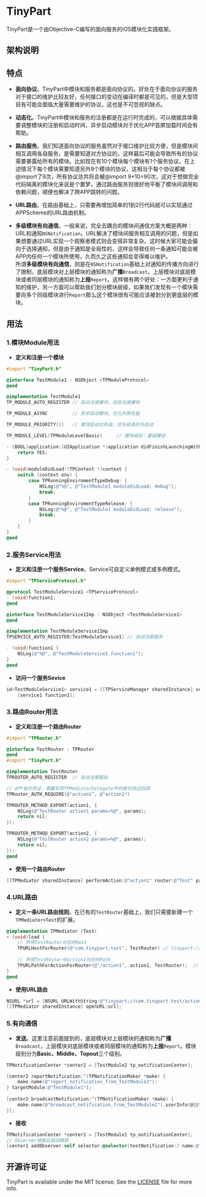 # TinyPart
TinyPart是一个由Objective-C编写的面向服务的iOS模块化实践框架。
## 架构说明

## 特点
* **面向协议**。TinyPart中模块和服务都是面向协议的。好处在于面向协议的服务对于接口的维护比较友好，任何接口的变动在编译时都是可见的，但是大型项目有可能会面临大量需要维护的协议，这也是不可忽视的缺点。

* **动态化**。TinyPart中模块和服务的注册都是在运行时完成的，可以根据具体需要调整模块的注册和启动时间，异步启动模块对于优化APP首屏加载时间会有帮助。

* **路由服务**。我们知道面向协议的服务虽然对于接口维护比较方便，但是模块间相互调用各自服务，是需要知道对方协议的，这样最后可能会导致所有的协议需要暴露给所有的模块。比如现在有10个模块每个模块有1个服务协议，在上述情况下每个模块需要知道另外9个模块的协议，这相当于每个协议都被@import了9次，所有协议总共将会被@import 9*10=90次，这对于想做完全代码隔离的模块化来说是个噩梦。通过路由服务则很好地平衡了模块间调用和依赖问题，顺便也解决了跨APP跳转的问题。

* **URL路由**。在路由基础上，只需要再增加简单的1到2行代码就可以实现通过APPScheme的URL路由机制。

* **多级模块有向通信**。一般来说，完全去耦合的模块间通信方案大概是两种：URL和通知```NSNotification```。URL解决了模块间服务相互调用的问题，但是如果想要通过URL实现一个观察者模式则会变得非常复杂。这时候大家可能会偏向于选择通知，但是由于通知是全局性的，这样会导致任何一条通知可能会被APP内任何一个模块所使用，久而久之这些通知会变得难以维护。<br>所谓**多级模块有向通信**，则是在```NSNotification```基础上对通知的传播方向进行了限制，底层模块对上层模块的通知称为**广播**```Broadcast```，上层模块对底层模块或者同层模块的通知称为**上报**```Report```。这样做有两个好处：一方面更利于通知的维护，另一方面可以帮助我们划分模块层级，如果我们发现有一个模块需要向多个同级模块进行```Report```那么这个模块很有可能应该被划分到更底层的模块。

## 用法
### 1.模块Module用法
* **定义和注册一个模块**

```Objective-C
#import "TinyPart.h"

@interface TestModule1 : NSObject <TPModuleProtocol>
@end

@implementation TestModule1
TP_MODULE_AUTO_REGISTER // 自动注册模块，动态注册模块

TP_MODULE_ASYNC         // 异步启动模块，优化开屏性能

TP_MODULE_PRIORITY(1)   // 模块启动优先级，优先级高的先启动

TP_MODULE_LEVEL(TPModuleLevelBasic)     // 模块级别：基础模块

- (BOOL)application:(UIApplication *)application didFinishLaunchingWithOptions:(NSDictionary *)launchOptions {
    return YES;
}

- (void)moduleDidLoad:(TPContext *)context {
    switch (context.env) {
        case TPRunningEnviromentTypeDebug: {
            NSLog(@"%@", @"TestModule1 moduleDidLoad: debug");
            break;
        }
        case TPRunningEnviromentTypeRelease: {
            NSLog(@"%@", @"TestModule1 moduleDidLoad: release");
            break;
        }
    }
}
@end
```

### 2.服务Service用法
* **定义和注册一个服务Service**。Service可自定义单例模式或多例模式。

```Objective-C
#import "TPServiceProtocol.h"

@protocol TestModuleService1 <TPServiceProtocol>
- (void)function1;
@end

@interface TestModuleService1Imp : NSObject <TestModuleService1>
@end

@implementation TestModuleService1Imp
TPSERVICE_AUTO_REGISTER(TestModuleService1) // 自动注册服务

- (void)function1 {
    NSLog(@"%@", @"TestModuleService1 function1");
}
@end
```
* **访问一个服务Sevice**

```Objective-C
id<TestModuleService1> service1 = [[TPServiceManager sharedInstance] serviceWithName:@"TestModuleService1"];
    [service1 function1];
```

### 3.路由Router用法
* **定义和注册一个路由Router**

```Objective-C
#import "TPRouter.h"

@interface TestRouter : TPRouter
@end
#import "TinyPart.h"

@implementation TestRouter
TPROUTER_AUTO_REGISTER  // 自动注册路由

// APP身份验证，需要实现TPMediatorDelegate中的身份验证回调
TPRouter_AUTH_REQUIRE(@"action1", @"action2")

TPROUTER_METHOD_EXPORT(action1, {
    NSLog(@"TestRouter action1 params=%@", params);
    return nil;
});

TPROUTER_METHOD_EXPORT(action2, {
    NSLog(@"TestRouter action2 params=%@", params);
    return nil;
});
@end
```
* **使用一个路由Router**

```Objective-C
[[TPMediator sharedInstance] performAction:@"action1" router:@"Test" params:@{}];
```

### 4.URL路由
* **定义一条URL路由规则**。在已有的```TestRouter```基础上，我们只需要新建一个```TPMediator+Test```的扩展。

```Objective-C
@implementation TPMediator (Test)
+ (void)load {
    // 声明TestRouter对应的Host
    TPURLHostForRouter(@"com.tinypart.test", TestRouter) // tinypart://com.tinypart.test
    
    // 声明TestRouter中action1对应的Path
    TPURLPathForActionForRouter(@"/action1", action1, TestRouter);  // tinypart://com.tinypart.test/action1
}
@end
```
* **使用URL路由**

```Objective-C
NSURL *url = [NSURL URLWithString:@"tinypart://com.tinypart.test/action1?id=1&name=tinypart"];
[[TPMediator sharedInstance] openURL:url];
```

### 5.有向通信
* **发送**。这里注意前面提到的，底层模块对上层模块的通知称为**广播**```Broadcast```，上层模块对底层模块或者同层模块的通知称为**上报**```Report```。模块级别分为**Basic、Middle、Topout**三个级别。

```Objective-C
TPNotificationCenter *center2 = [TestModule2 tp_notificationCenter];

[center2 reportNotification:^(TPNotificationMaker *make) {
    make.name(@"report_notification_from_TestModule2");
} targetModule:@"TestModule1"];
    
[center2 broadcastNotification:^(TPNotificationMaker *make) {
	make.name(@"broadcast_notification_from_TestModule2").userInfo(@{@"key":@"value"}).object(self);
}];
```

* **接收**

```Objective-C
TPNotificationCenter *center1 = [TestModule1 tp_notificationCenter];
// Observer销毁后自动释放
[center1 addObserver:self selector:@selector(testNotification:) name:@"report_notification_from_TestModule2" object:nil];
```


## 开源许可证
TinyPart is available under the MIT license. See the [LICENSE](https://github.com/RyanLeeLY/TinyPart/blob/master/LICENSE) file for more info.